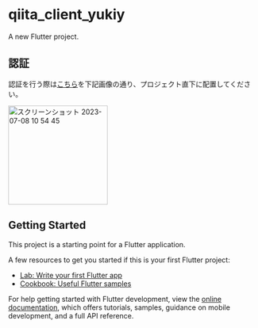 # qiita_client_yukiy

A new Flutter project.

## 認証
認証を行う際は[こちら](https://drive.google.com/drive/folders/1VCIxGsXi2GFxFAxsP5GyNvWNnzs36C17)を下記画像の通り、プロジェクト直下に配置してください。

<img width="200" alt="スクリーンショット 2023-07-08 10 54 45" src="https://github.com/shinonome-inc/qiita_client_yukiy/assets/102783724/dd6b779f-8342-4259-b157-15723db82734">

## Getting Started

This project is a starting point for a Flutter application.

A few resources to get you started if this is your first Flutter project:

- [Lab: Write your first Flutter app](https://docs.flutter.dev/get-started/codelab)
- [Cookbook: Useful Flutter samples](https://docs.flutter.dev/cookbook)

For help getting started with Flutter development, view the
[online documentation](https://docs.flutter.dev/), which offers tutorials,
samples, guidance on mobile development, and a full API reference.
